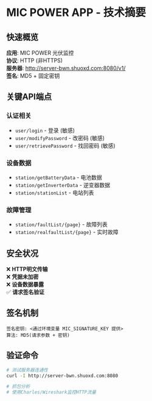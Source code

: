 # MIC POWER APP - 技术摘要

## 快速概览

**应用**: MIC POWER 光伏监控  
**协议**: HTTP (非HTTPS)  
**服务器**: http://server-bwn.shuoxd.com:8080/v1/  
**签名**: MD5 + 固定密钥  

## 关键API端点

### 认证相关
- `user/login` - 登录 (敏感)
- `user/modifyPassword` - 改密码 (敏感)
- `user/retrievePassword` - 找回密码 (敏感)

### 设备数据
- `station/getBatteryData` - 电池数据
- `station/getInverterData` - 逆变器数据
- `station/stationList` - 电站列表

### 故障管理
- `station/faultList/{page}` - 故障列表
- `station/realfaultList/{page}` - 实时故障

## 安全状况

❌ **HTTP明文传输**  
❌ **凭据未加密**  
❌ **设备数据暴露**  
✅ **请求签名验证**  

## 签名机制

```
签名密钥: <通过环境变量 MIC_SIGNATURE_KEY 提供>
算法: MD5(请求参数 + 密钥)
```

## 验证命令

```bash
# 测试服务器连通性
curl -I http://server-bwn.shuoxd.com:8080

# 抓包分析
# 使用Charles/Wireshark监控HTTP流量
```
